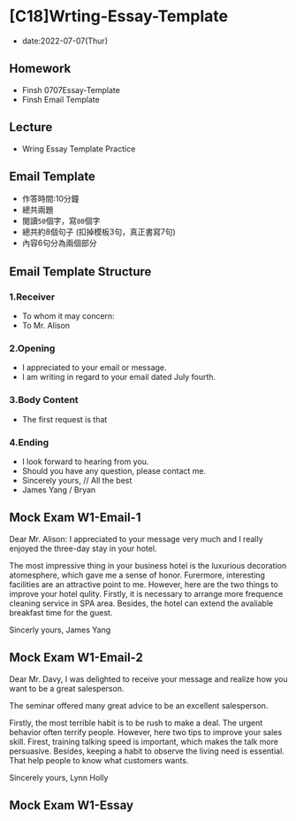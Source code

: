 # [C18]Wrting-Essay-Template

* date:2022-07-07(Thur)

## Homework

* Finsh 0707Essay-Template
* Finsh Email Template

## Lecture
* Wring Essay Template Practice


## Email Template

* 作答時間:10分鐘
* 總共兩題
* 閱讀`50`個字，寫`80`個字
* 總共約8個句子 (扣掉模板3句，真正書寫7句)
* 內容6句分為兩個部分

## Email Template Structure

### 1.Receiver

* To whom it may concern:
* To Mr. Alison

### 2.Opening
* I appreciated to your email or message.
* I am writing in regard to your email dated July fourth.


### 3.Body Content

* The first request is that 


### 4.Ending

* I look forward to hearing from you.
* Should you have any question, please contact me.
* Sincerely yours, // All the best
* James Yang / Bryan

## Mock Exam W1-Email-1

Dear Mr. Alison:
I appreciated to your message very much and I really enjoyed the three-day stay in your hotel.

The most impressive thing in your business hotel is the luxurious decoration atomesphere, which gave me a sense of honor. Furermore, interesting facilities are an attractive point to me.
However, here are the two things to improve your hotel qulity.
Firstly, it is necessary to arrange more frequence cleaning service in SPA area. Besides, the hotel can extend the avaliable breakfast time for the guest.

Sincerly yours,
James Yang

## Mock Exam W1-Email-2


Dear Mr. Davy,
I was delighted to receive your message and realize how you want to be a great salesperson.

The seminar offered many great advice to be an excellent salesperson.

Firstly, the most terrible habit is to be rush to make a deal. The urgent behavior often terrify people. However, here two tips to improve your sales skill.
Firest, training talking speed is important, which makes the talk more persuasive.
Besides, keeping a habit to observe the living need is essential. That help people to know what customers wants.

Sincerely yours,
Lynn Holly

## Mock Exam W1-Essay








